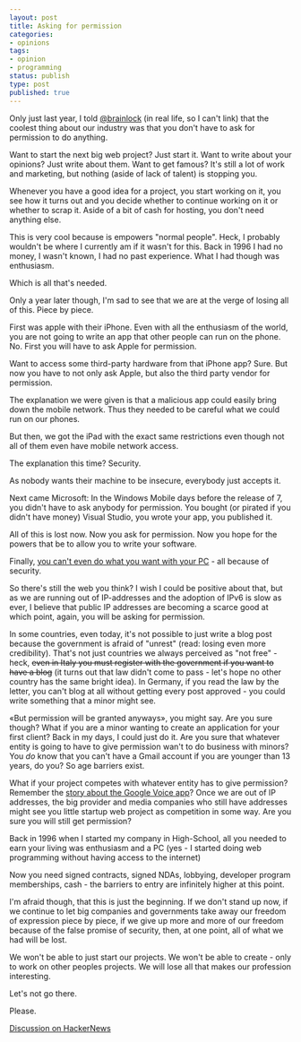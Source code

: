 ```yaml
---
layout: post
title: Asking for permission
categories:
- opinions
tags:
- opinion
- programming
status: publish
type: post
published: true
---
```

Only just last year, I told <a href="https://twitter.com/brainlock">@brainlock</a>
(in real life, so I can't link) that the coolest thing about our industry was that
you don't have to ask for permission to do anything.

Want to start the next big web project? Just start it. Want to write about
your opinions? Just write about them. Want to get famous? It's still a lot of
work and marketing, but nothing (aside of lack of talent) is stopping you.

Whenever you have a good idea for a project, you start working on it, you see
how it turns out and you decide whether to continue working on it or whether
to scrap it. Aside of a bit of cash for hosting, you don't need anything else.

This is very cool because is empowers "normal people". Heck, I probably
wouldn't be where I currently am if it wasn't for this. Back in 1996 I had no
money, I wasn't known, I had no past experience. What I had though was
enthusiasm.

Which is all that's needed.

Only a year later though, I'm sad to see that we are at the verge of losing
all of this. Piece by piece.

First was apple with their iPhone. Even with all the enthusiasm of the world,
you are not going to write an app that other people can run on the phone. No.
First you will have to ask Apple for permission.

Want to access some third-party hardware from that iPhone app? Sure. But now
you have to not only ask Apple, but also the third party vendor for
permission.

The explanation we were given is that a malicious app could easily bring down
the mobile network. Thus they needed to be careful what we could run on our
phones.

But then, we got the iPad with the exact same restrictions even though not all
of them even have mobile network access.

The explanation this time? Security.

As nobody wants their machine to be insecure, everybody just accepts it.

Next came Microsoft: In the Windows Mobile days before the release of 7, you
didn't have to ask anybody for permission. You bought (or pirated if you
didn't have money) Visual Studio, you wrote your app, you published it.

All of this is lost now. Now you ask for permission. Now you hope for the
powers that be to allow you to write your software.

Finally, <a href="http://mjg59.dreamwidth.org/5552.html">you can't even do what you want with your PC</a> - all because of security.

So there's still the web you think? I wish I could be positive about that, but
as we are running out of IP-addresses and the adoption of IPv6 is slow as
ever, I believe that public IP addresses are becoming a scarce good at which
point, again, you will be asking for permission.

In some countries, even today, it's not possible to just write a blog post
because the government is afraid of "unrest" (read: losing even more
credibility). That's not just countries we always perceived as "not free" -
heck, <s>even in Italy you must register with the government if you want to have
a blog</s> (it turns out that law didn't come to pass - let's hope no other country
has the same bright idea). In Germany, if you read the law by the letter, you
can't blog at all without getting every post approved - you could write
something that a minor might see.

«But permission will be granted anyways», you might say. Are you sure though?
What if you are a minor wanting to create an application for your first
client? Back in my days, I could just do it. Are you sure that whatever entity
is going to have to give permission wan't to do business with minors? You *do*
know that you can't have a Gmail account if you are younger than 13 years, do
you? So age barriers exist.

What if your project competes with whatever entity has to give permission?
Remember the <a href="http://www.google.com/search?ie=UTF-8&amp;q=google+voice+iphone+rejection">story about the Google Voice app</a>?
Once we are out of IP addresses, the big provider and media companies who still
have addresses might see you little startup web project as competition in some
way. Are you sure you will still get permission?

Back in 1996 when I started my company in High-School, all you needed to earn
your living was enthusiasm and a PC (yes - I started doing web programming
without having access to the internet)

Now you need signed contracts, signed NDAs, lobbying, developer program
memberships, cash - the barriers to entry are infinitely higher at this point.

I'm afraid though, that this is just the beginning. If we don't stand up now,
if we continue to let big companies and governments take away our freedom of
expression piece by piece, if we give up more and more of our freedom because
of the false promise of security, then, at one point, all of what we had will
be lost.

We won't be able to just start our projects. We won't be able to create - only
to work on other peoples projects. We will lose all that makes our profession
interesting.

Let's not go there.

Please.

<a href="https://news.ycombinator.com/item?id=3025245">Discussion on HackerNews</a>
